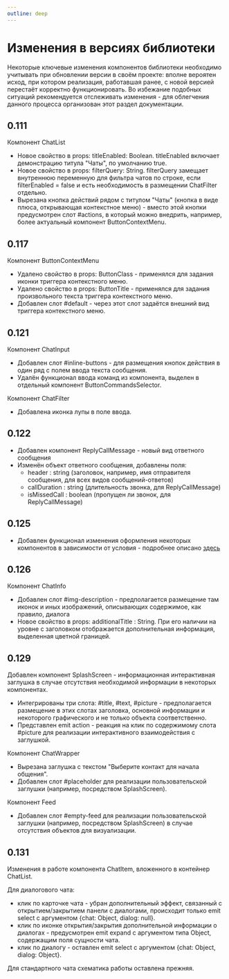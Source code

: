 ```yaml
---
outline: deep
---
```



# Изменения в версиях библиотеки

Некоторые ключевые изменения компонентов библиотеки необходимо учитывать при обновлении версии в своём проекте: вполне вероятен исход, при котором реализация, работавшая ранее, с новой версией перестаёт корректно функционировать. Во избежание подобных ситуаций рекомендуется отслеживать изменения - для облегчения данного процесса организован этот раздел документации. 

## 0.111

  Компонент ChatList
  - Новое свойство в props: titleEnabled: Boolean. titleEnabled включает демонстрацию титула "Чаты", по умолчанию true.
  - Новое свойство в props: filterQuery: String. filterQuery замещает внутреннюю переменную для фильтра чатов по строке, если filterEnabled = false и есть необходимость в размещении ChatFilter отдельно.
  - Вырезана кнопка действий рядом с титулом "Чаты" (кнопка в виде плюса, открывающая контекстное меню) - вместо этой кнопки предусмотрен слот #actions, в который можно внедрить, например, более актуальный компонент ButtonContextMenu.

## 0.117

  Компонент ButtonContextMenu
  - Удалено свойство в props: ButtonClass - применялся для задания иконки триггера контекстного меню.
  - Удалено свойство в props: ButtonTitle - применялся для задания произвольного текста триггера контекстного меню.
  - Добавлен слот #default - через этот слот задаётся внешний вид триггера контекстного меню.

## 0.121

  Компонент ChatInput
  - Добавлен слот #inline-buttons - для размещения кнопок действия в один ряд с полем ввода текста сообщения.
  - Удалён функционал ввода команд из компонента, выделен в отдельный компонент ButtonCommandsSelector.

  Компонент ChatFilter
  - Добавлена иконка лупы в поле ввода.

## 0.122

  - Добавлен компонент ReplyCallMessage - новый вид ответного сообщения
  - Изменён объект ответного сообщения, добавлены поля:
    - header : string (заголовок, например, имя отправителя сообщения, для всех видов сообщений-ответов)
    - callDuration : string (длительность звонка, для ReplyCallMessage) 
    - isMissedCall : boolean (пропущен ли звонок, для ReplyCallMessage)

## 0.125

  - Добавлен функционал изменения оформления некоторых компонентов в зависимости от условия - подробнее описано [здесь](/user-styling.html)

## 0.126

  Компонент ChatInfo
  - Добавлен слот #img-description - предполагается размещение там иконок и иных изображений, описывающих содержимое, как правило, диалога
  - Новое свойство в props: additionalTitle : String. При его наличии на уровне с заголовком отображается дополнительная информация, выделенная цветной границей.

## 0.129

  Добавлен компонент SplashScreen - информационная интерактивная заглушка в случае отсутствия необходимой информации в некоторых компонентах.
  - Интегрированы три слота: #title, #text, #picture - предполагается размещение в этих слотах заголовка, основной информации и некоторого графического и не только объекта соответственно.
  - Представлен emit action - реакция на клик по содержимому слота #picture для реализации интерактивного взаимодействия с заглушкой.

  Компонент ChatWrapper
  - Вырезана заглушка с текстом "Выберите контакт для начала общения".
  - Добавлен слот #placeholder для реализации пользовательской заглушки (например, посредством SplashScreen).

  Компонент Feed
  - Добавлен слот #empty-feed для реализации пользовательской заглушки (например, посредством SplashScreen) в случае отсутствия объектов для визуализации.

## 0.131

  Изменения в работе компонента ChatItem, вложенного в контейнер ChatList.

  Для диалогового чата: 
  - клик по карточке чата - убран дополнительный эффект, связанный с открытием/закрытием панели с диалогами, происходит только emit select с аргументом {chat: Object, dialog: null}.
  - клик по иконке открытия/закрытия дополнительной информации о диалогах - предусмотрен emit expand с аргументом типа Object, содержащим поля сущности чата.
  - клик по диалогу - оставлен emit select с аргументом {chat: Object, dialog: Object}.

  Для стандартного чата схематика работы оставлена прежняя.